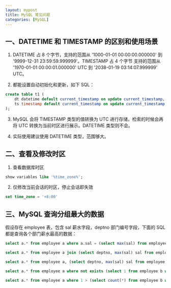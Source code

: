 ```yaml
---
layout: mypost
title: MySQL 常见问题
categories: [MySQL]
---
```


## 一、DATETIME 和 TIMESTAMP 的区别和使用场景
1. DATETIME 占 8 个字节，支持的范围从 '1000-01-01 00:00:00.000000' 到 '9999-12-31 23:59:59.999999'。TIMESTAMP 占 4 个字节
支持的范围从 '1970-01-01 00:00:01.000000' UTC 到 '2038-01-19 03:14:07.999999' UTC。  
   
2. 都能设置自动初始化和更新，如下 SQL：
```sql
create table t1 (
    dt datetime default current_timestamp on update current_timestamp,
    ts timestamp default current_timestamp on update current_timestamp
);
```

3. MySQL 会将 TIMESTAMP 类型的值转换为 UTC 进行存储，检索的时候会再将 UTC 转换为当前时区进行展示。DATETIME 类型则不会。
   
4. 实际使用建议使用 DATETIME 类型，范围够大。

## 二、查看及修改时区
1. 查看数据库时区
```sql
show variables like '%time_zone%';
```

2. 仅修改当前会话的时区，停止会话即失效
```sql
set time_zone = '+8:00'
```

## 三、MySQL 查询分组最大的数据
假设存在 employee 表，包含 sal 薪水字段，deptno 部门编号字段，下面的 SQL 都是查询各个部门薪水最高的数据：
```sql
select a.* from employee a where a.sal = (select max(sal) from employee where deptno = a.deptno);

select a.* from employee a join (select deptno, max(sal) sal from employee group by deptno) b on a.deptno = b.deptno and a.sal = b.sal;

select a.* from employee a, (select deptno, max(sal) sal from employee group by deptno) b where a.deptno = b.deptno and a.sal = b.sal;

select a.* from employee a where not exists (select 1 from employee b where a.deptno = b.deptno and b.sal > a.sal);

select a.* from employee a where 1 > (select count(*) from employee b where b.deptno = a.deptno and b.sal > a.sal);
```
